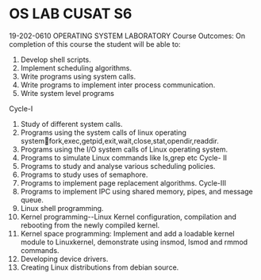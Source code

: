 # OS LAB CUSAT S6

19-202-0610 OPERATING SYSTEM LABORATORY
Course Outcomes:
On completion of this course the student will be able to:
1. Develop shell scripts.      
2. Implement scheduling algorithms.
3. Write programs using system calls.
4. Write programs to implement inter process communication.
5. Write system level programs

Cycle-I
1. Study of different system calls. 
2. Programs using the system calls of linux operating systemfork,exec,getpid,exit,wait,close,stat,opendir,readdir.
3. Programs using the I/O system calls of Linux operating system.
4. Programs to simulate Linux commands like ls,grep etc
Cycle- II
1. Programs to study and analyse various scheduling policies.
2. Programs to study uses of semaphore.
3. Programs to implement page replacement algorithms.
Cycle-III
1. Programs to implement IPC using shared memory, pipes, and message queue.
2. Linux shell programming.
3. Kernel programming--Linux Kernel configuration, compilation and rebooting from the newly
compiled kernel.
4. Kernel space programming: Implement and add a loadable kernel module to Linuxkernel,
demonstrate using insmod, lsmod and rmmod commands.
5. Developing device drivers.
6. Creating Linux distributions from debian source.
